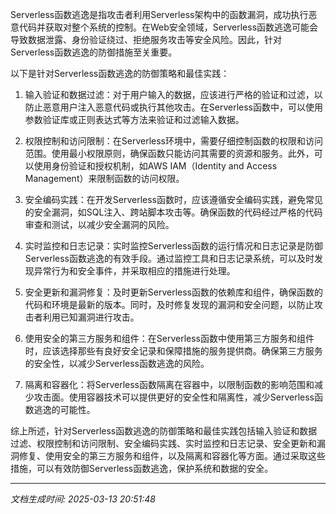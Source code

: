 Serverless函数逃逸是指攻击者利用Serverless架构中的函数漏洞，成功执行恶意代码并获取对整个系统的控制。在Web安全领域，Serverless函数逃逸可能会导致数据泄露、身份验证绕过、拒绝服务攻击等安全风险。因此，针对Serverless函数逃逸的防御措施至关重要。

以下是针对Serverless函数逃逸的防御策略和最佳实践：

1. 输入验证和数据过滤：对于用户输入的数据，应该进行严格的验证和过滤，以防止恶意用户注入恶意代码或执行其他攻击。在Serverless函数中，可以使用参数验证库或正则表达式等方法来验证和过滤输入数据。

2. 权限控制和访问限制：在Serverless环境中，需要仔细控制函数的权限和访问范围。使用最小权限原则，确保函数只能访问其需要的资源和服务。此外，可以使用身份验证和授权机制，如AWS IAM（Identity and Access Management）来限制函数的访问权限。

3. 安全编码实践：在开发Serverless函数时，应该遵循安全编码实践，避免常见的安全漏洞，如SQL注入、跨站脚本攻击等。确保函数的代码经过严格的代码审查和测试，以减少安全漏洞的风险。

4. 实时监控和日志记录：实时监控Serverless函数的运行情况和日志记录是防御Serverless函数逃逸的有效手段。通过监控工具和日志记录系统，可以及时发现异常行为和安全事件，并采取相应的措施进行处理。

5. 安全更新和漏洞修复：及时更新Serverless函数的依赖库和组件，确保函数的代码和环境是最新的版本。同时，及时修复发现的漏洞和安全问题，以防止攻击者利用已知漏洞进行攻击。

6. 使用安全的第三方服务和组件：在Serverless函数中使用第三方服务和组件时，应该选择那些有良好安全记录和保障措施的服务提供商。确保第三方服务的安全性，以减少Serverless函数逃逸的风险。

7. 隔离和容器化：将Serverless函数隔离在容器中，以限制函数的影响范围和减少攻击面。使用容器技术可以提供更好的安全性和隔离性，减少Serverless函数逃逸的可能性。

综上所述，针对Serverless函数逃逸的防御策略和最佳实践包括输入验证和数据过滤、权限控制和访问限制、安全编码实践、实时监控和日志记录、安全更新和漏洞修复、使用安全的第三方服务和组件，以及隔离和容器化等方面。通过采取这些措施，可以有效防御Serverless函数逃逸，保护系统和数据的安全。

---

*文档生成时间: 2025-03-13 20:51:48*











